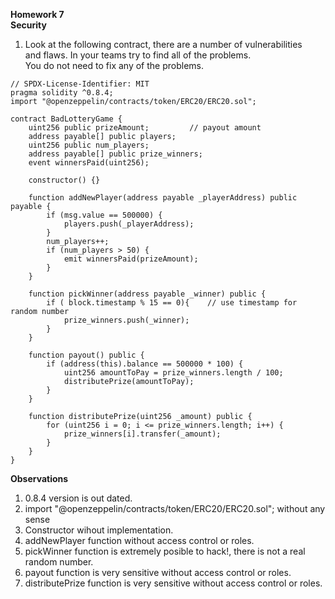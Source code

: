 **Homework 7**  
**Security**

1.  Look at the following contract, there are a number of vulnerabilities  
    and flaws. In your teams try to find all of the problems.  
    You do not need to fix any of the problems.
```solidity
// SPDX-License-Identifier: MIT
pragma solidity ^0.8.4;
import "@openzeppelin/contracts/token/ERC20/ERC20.sol";

contract BadLotteryGame {
    uint256 public prizeAmount;         // payout amount
    address payable[] public players;    
    uint256 public num_players;        
    address payable[] public prize_winners; 
    event winnersPaid(uint256);

    constructor() {}

    function addNewPlayer(address payable _playerAddress) public payable {
        if (msg.value == 500000) {
            players.push(_playerAddress);
        }
        num_players++;
        if (num_players > 50) {
            emit winnersPaid(prizeAmount);
        }
    }

    function pickWinner(address payable _winner) public {
        if ( block.timestamp % 15 == 0){    // use timestamp for random number
            prize_winners.push(_winner);
        }          
    }

    function payout() public {
        if (address(this).balance == 500000 * 100) {
            uint256 amountToPay = prize_winners.length / 100;
            distributePrize(amountToPay);
        }
    }

    function distributePrize(uint256 _amount) public {
        for (uint256 i = 0; i <= prize_winners.length; i++) {
            prize_winners[i].transfer(_amount);
        }
    }
}
```
**Observations**
1. 0.8.4  version is out dated.
2. import "@openzeppelin/contracts/token/ERC20/ERC20.sol"; without any sense
3. Constructor wihout implementation.
4. addNewPlayer function without access control or roles.
5. pickWinner function is extremely posible to hack!, there is not a real random number.
6. payout function is very sensitive without access control or roles.
7. distributePrize function is very sensitive without access control or roles.
